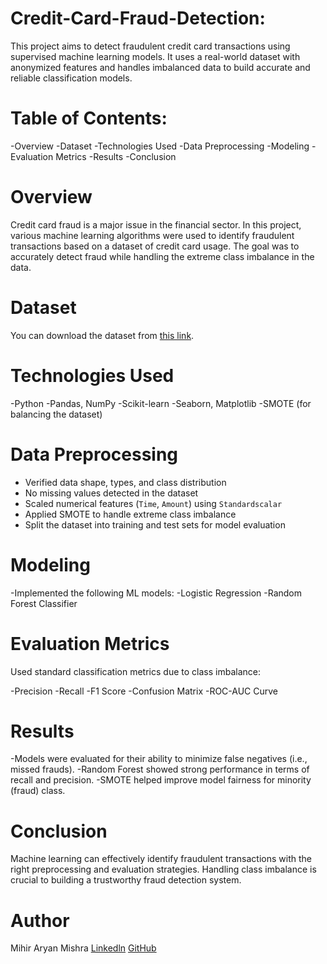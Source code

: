 # Credit-Card-Fraud-Detection:

This project aims to detect fraudulent credit card transactions using supervised machine learning models. It uses a real-world dataset with anonymized features and handles imbalanced data to build accurate and reliable classification models. 

# Table of Contents:

-Overview
-Dataset
-Technologies Used
-Data Preprocessing
-Modeling
-Evaluation Metrics
-Results
-Conclusion       

# Overview 
Credit card fraud is a major issue in the financial sector. In this project, various machine learning algorithms were used to identify fraudulent transactions based on a dataset of credit card usage. The goal was to accurately detect fraud while handling the extreme class imbalance in the data. 

# Dataset
You can download the dataset from [this link](https://www.kaggle.com/mlg-ulb/creditcardfraud).  

# Technologies Used 

-Python
-Pandas, NumPy
-Scikit-learn
-Seaborn, Matplotlib
-SMOTE (for balancing the dataset)  

# Data Preprocessing

- Verified data shape, types, and class distribution
- No missing values detected in the dataset
- Scaled numerical features (`Time`, `Amount`) using `Standardscalar`
- Applied SMOTE to handle extreme class imbalance
- Split the dataset into training and test sets for model evaluation

# Modeling
-Implemented the following ML models:
-Logistic Regression
-Random Forest Classifier  

# Evaluation Metrics
Used standard classification metrics due to class imbalance:

-Precision
-Recall
-F1 Score
-Confusion Matrix
-ROC-AUC Curve  

# Results

-Models were evaluated for their ability to minimize false negatives (i.e., missed frauds).
-Random Forest showed strong performance in terms of recall and precision.
-SMOTE helped improve model fairness for minority (fraud) class.  

# Conclusion 

Machine learning can effectively identify fraudulent transactions with the right preprocessing and evaluation strategies. Handling class imbalance is crucial to building a trustworthy fraud detection system. 

# Author
Mihir Aryan Mishra 
[Linkedln](https://www.linkedin.com/in/mihiraryan25/) 
[GitHub](https://github.com/mihircodesmart2507)


